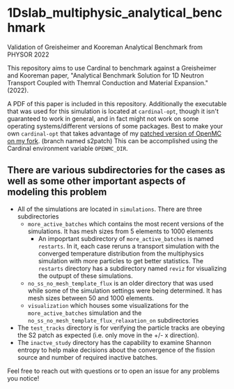 # 1Dslab_multiphysic_analytical_benchmark

Validation of Greisheimer and Kooreman Analytical Benchmark from PHYSOR 2022

This repository aims to use Cardinal to benchmark against a Greisheimer and Kooreman paper, "Analytical Benchmark Solution for 1D Neutron Transport Coupled with Themral Conduction and Material Expansion." (2022).

A PDF of this paper is included in this repository. Additionally the executable that was used for this simulation is located at `cardinal-opt`, though it isn't guaranteed to work in general, and in fact might not work on some operating systems/different versions of some packages. Best to make your own `cardinal-opt` that takes advantage of my [patched version of OpenMC on my fork](https://github.com/lewisgross1296/openmc/tree/s2patch). (branch named s2patch) This can be accomplished using the Cardinal environment variable `OPENMC_DIR`.

## There are various subdirectories for the cases as well as some other important aspects of modeling this problem
* All of the simulations are located in `simulations`. There are three subdirectories
    - `more_active_batches` which contains the most recent versions of the simulations. It has mesh sizes from 5 elements to 1000 elements
        * An impoprtant subdirectory of `more_active_batches` is named `restarts`. In it, each case reruns a transport simulation with the converged temperature distribution from the multiphysics simulation with more particles to get better statistics. The `restarts` directory has a subdirectory named `reviz` for visualizing the outpupt of these simulations.
    - `no_ss_no_mesh_template_flux` is an older directory that was used while some of the simulation settings were being determined. It has mesh sizes between 50 and 1000 elements.
    - `visualization` which houses some visualizations for the `more_active_batches` simulation and the `no_ss_no_mesh_template_flux_relaxation_on` subdirectories
* The `test_tracks` directory is for verifying the particle tracks are obeying the S2 patch as expected (i.e. only move in the +/- x direction).
* The `inactve_study` directory has the capability to examine Shannon entropy to help make decisions about the convergence of the fission source and number of required inactive batches.

Feel free to reach out with questions or to open an issue for any problems you notice!
